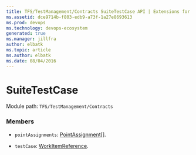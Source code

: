 ```yaml
---
title: TFS/TestManagement/Contracts SuiteTestCase API | Extensions for Azure DevOps Services
ms.assetid: dce9714b-f803-edb9-a73f-1a27e8693613
ms.prod: devops
ms.technology: devops-ecosystem
generated: true
ms.manager: jillfra
author: elbatk
ms.topic: article
ms.author: elbatk
ms.date: 08/04/2016
---
```


# SuiteTestCase

Module path: `TFS/TestManagement/Contracts`


### Members

* `pointAssignments`: [PointAssignment](../../../TFS/TestManagement/Contracts/PointAssignment.md)[]. 

* `testCase`: [WorkItemReference](../../../TFS/TestManagement/Contracts/WorkItemReference.md). 

